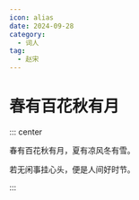 ```yaml
---
icon: alias
date: 2024-09-28
category:
  - 词人
tag:
  - 赵宋
---
```


# 春有百花秋有月

<!-- more -->

::: center

春有百花秋有月，夏有凉风冬有雪。

若无闲事挂心头，便是人间好时节。

:::